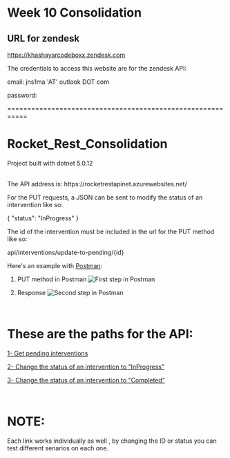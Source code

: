 # Week 10 Consolidation

## URL for zendesk
https://khashayarcodeboxx.zendesk.com

The credentials to access this website are for the zendesk API:

email: jns1ma  'AT' outlook DOT com

password: 




===========================================================


# Rocket_Rest_Consolidation

Project built with dotnet 5.0.12

<br>
 The API address is: https://rocketrestapinet.azurewebsites.net/

For the PUT requests, a JSON can be sent to modify the status of an intervention like so:

{
    "status": "InProgress"
}

The id of the intervention must be included in the url for the PUT method like so:

api/interventions/update-to-pending/{id}

Here's an example with [Postman](https://www.postman.com/):

1. PUT method in Postman
![First step in Postman](https://github.com/khedayati/Rocket-Elevators-Foundation/blob/master/images/rest_api_1.png?raw=true)

2. Response
![Second step in Postman](https://github.com/khedayati/Rocket-Elevators-Foundation/blob/master/images/rest_api_2.png?raw=true)

<br>

# These are the paths for the API: 

[1- Get pending interventions](https://rocketrestapinet.azurewebsites.net/api/interventions/get-pending-interventions)

[2- Change the status of an intervention to "InProgress"](https://rocketrestapinet.azurewebsites.net/api/interventions/update-to-pending/id)
 
[3- Change the status of an intervention to "Completed"](https://rocketrestapinet.azurewebsites.net/api/interventions/update-to-completed/id)

<br>

# NOTE:
 Each link works individually as well , by changing the ID or status you can test different senarios on each one. 